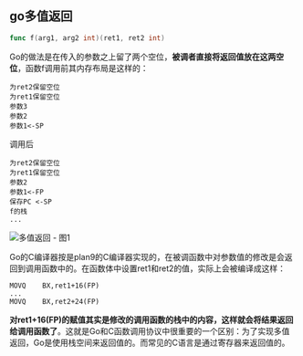 ## go多值返回

```go
func f(arg1, arg2 int)(ret1, ret2 int)
```

Go的做法是在传入的参数之上留了两个空位，**被调者直接将返回值放在这两空位**，函数f调用前其内存布局是这样的：

```
为ret2保留空位
为ret1保留空位
参数3
参数2
参数1<-SP 
```

调用后

```
为ret2保留空位
为ret1保留空位
参数2
参数1<-FP
保存PC <-SP
f的栈
...
```

![多值返回 - 图1](https://static.bookstack.cn/projects/go-internals/zh/images/3.2.funcall.jpg?raw=true)

Go的C编译器按是plan9的C编译器实现的，在被调函数中对参数值的修改是会返回到调用函数中的。在函数体中设置ret1和ret2的值，实际上会被编译成这样：

```
MOVQ    BX,ret1+16(FP)
...
MOVQ    BX,ret2+24(FP)
```

**对ret1+16(FP)的赋值其实是修改的调用函数的栈中的内容，这样就会将结果返回给调用函数了**。这就是Go和C函数调用协议中很重要的一个区别：为了实现多值返回，Go是使用栈空间来返回值的。而常见的C语言是通过寄存器来返回值的。
